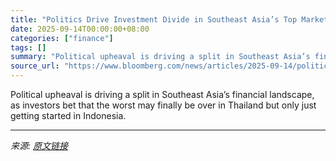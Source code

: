 ```yaml
---
title: "Politics Drive Investment Divide in Southeast Asia’s Top Markets"
date: 2025-09-14T00:00:00+08:00
categories: ["finance"]
tags: []
summary: "Political upheaval is driving a split in Southeast Asia’s financial landscape, as investors bet that the worst may finally be over in Thailand but only just getting started in Indonesia."
source_url: "https://www.bloomberg.com/news/articles/2025-09-14/politics-drive-investment-divide-in-southeast-asia-s-top-markets"
---
```


Political upheaval is driving a split in Southeast Asia’s financial landscape, as investors bet that the worst may finally be over in Thailand but only just getting started in Indonesia.

---

*来源: [原文链接](https://www.bloomberg.com/news/articles/2025-09-14/politics-drive-investment-divide-in-southeast-asia-s-top-markets)*
